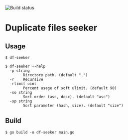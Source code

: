 ![Build status](https://github.com/mablo/df-seeker/workflows/Build/badge.svg?branch=master)

# Duplicate files seeker
## Usage
```shell script
$ df-seeker
```
```shell script
$ df-seeker --help
  -p string
        Directory path. (default ".")
  -r    Recursive
  -rlimit uint
        Percent usage of soft ulimit. (default 90)
  -so string
        Sort order (asc, desc). (default "asc")
  -sp string
        Sort parameter (hash, size). (default "size")
```

## Build
```shell script
$ go build -o df-seeker main.go
```
